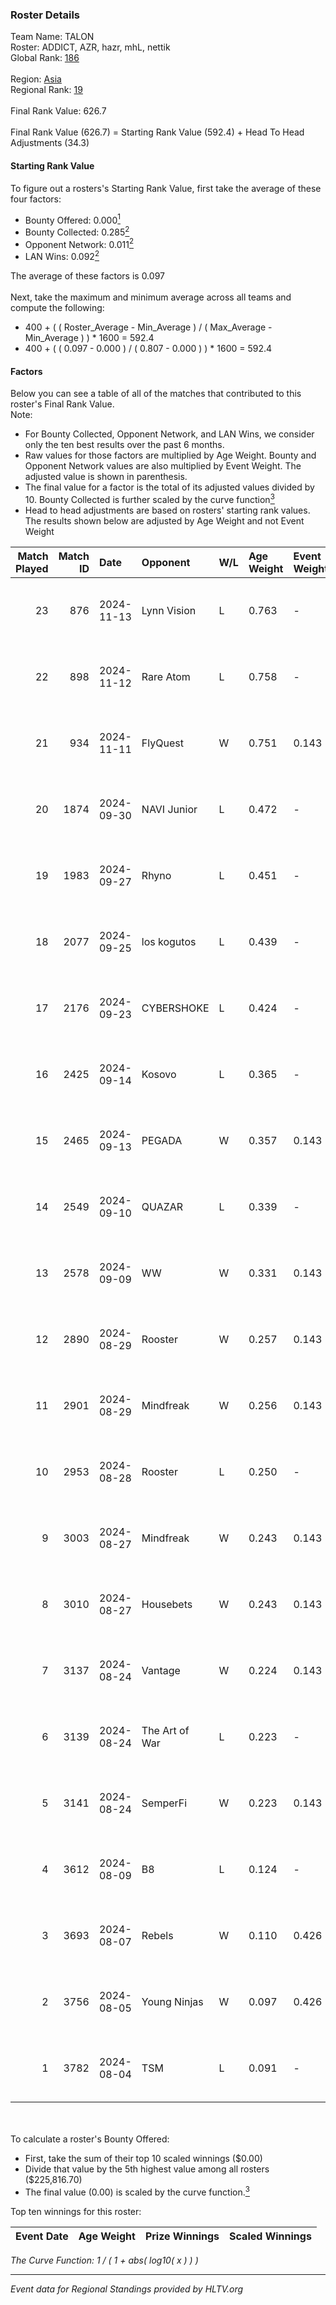### Roster Details<br />
Team Name: TALON<br />
Roster: ADDICT, AZR, hazr, mhL, nettik<br />
Global Rank: [186](../../standings_global_2025_01_17.md)<br />
<br />
Region: [Asia]( ../../standings_asia_2025_01_17.md)<br />
Regional Rank: [19]( ../../standings_asia_2025_01_17.md)<br />
<br />
Final Rank Value:  626.7<br />
<br />
Final Rank Value (626.7) = Starting Rank Value (592.4) + Head To Head Adjustments (34.3)<br />

#### Starting Rank Value<br />
To figure out a rosters's Starting Rank Value, first take the average of these four factors:<br />
- Bounty Offered: 0.000[<sup>1</sup>](#table2)
- Bounty Collected: 0.285[<sup>2</sup>](#table1)
- Opponent Network: 0.011[<sup>2</sup>](#table1)
- LAN Wins: 0.092[<sup>2</sup>](#table1)

The average of these factors is 0.097<br />
<br />
Next, take the maximum and minimum average across all teams and compute the following:<br />
- 400 + ( ( Roster_Average - Min_Average ) / ( Max_Average - Min_Average ) ) * 1600 = 592.4
- 400 + ( ( 0.097 - 0.000 ) / ( 0.807 - 0.000 ) ) * 1600 = 592.4


#### Factors<br />
Below you can see a table of all of the matches that contributed to this roster's Final Rank Value.<br />
Note:<br />

- For Bounty Collected, Opponent Network, and LAN Wins, we consider only the ten best results over the past 6 months.
- Raw values for those factors are multiplied by Age Weight. Bounty and Opponent Network values are also multiplied by Event Weight. The adjusted value is shown in parenthesis.
- The final value for a factor is the total of its adjusted values divided by 10. Bounty Collected is further scaled by the curve function[<sup>3</sup>](#curveFunction)
- Head to head adjustments are based on rosters' starting rank values. The results shown below are adjusted by Age Weight and not Event Weight
<span id="table1"></span><br />


| Match Played | Match ID | Date       | Opponent       | W/L | Age Weight | Event Weight | Bounty Collected | Opponent Network | LAN Wins  | H2H Adj. | Roster                         |
| -: | -: | :- | :- | :- | :- | :- | :- | :- | :- | -: | :- |
|           23 |      876 | 2024-11-13 | Lynn Vision    | L   | 0.763      | -            | -                | -                | -         |    -3.51 | ADDICT, AZR, hazr, mhL, nettik |
|           22 |      898 | 2024-11-12 | Rare Atom      | L   | 0.758      | -            | -                | -                | -         |    -2.94 | ADDICT, AZR, hazr, mhL, nettik |
|           21 |      934 | 2024-11-11 | FlyQuest       | W   | 0.751      | 0.143        | 0.177 (0.019)    | 0.487 (0.052)    | 1 (0.751) |    23.22 | ADDICT, AZR, hazr, mhL, nettik |
|           20 |     1874 | 2024-09-30 | NAVI Junior    | L   | 0.472      | -            | -                | -                | -         |    -1.05 | ADDICT, AZR, hazr, mhL, nettik |
|           19 |     1983 | 2024-09-27 | Rhyno          | L   | 0.451      | -            | -                | -                | -         |    -4.59 | ADDICT, AZR, hazr, mhL, nettik |
|           18 |     2077 | 2024-09-25 | los kogutos    | L   | 0.439      | -            | -                | -                | -         |    -0.87 | ADDICT, AZR, hazr, mhL, nettik |
|           17 |     2176 | 2024-09-23 | CYBERSHOKE     | L   | 0.424      | -            | -                | -                | -         |    -2.53 | ADDICT, AZR, hazr, mhL, nettik |
|           16 |     2425 | 2024-09-14 | Kosovo         | L   | 0.365      | -            | -                | -                | -         |    -6.51 | ADDICT, AZR, hazr, mhL, nettik |
|           15 |     2465 | 2024-09-13 | PEGADA         | W   | 0.357      | 0.143        | 0.185 (0.009)    | 0.281 (0.014)    | 0 (0.000) |    10.88 | ADDICT, AZR, hazr, mhL, nettik |
|           14 |     2549 | 2024-09-10 | QUAZAR         | L   | 0.339      | -            | -                | -                | -         |    -4.68 | ADDICT, AZR, hazr, mhL, nettik |
|           13 |     2578 | 2024-09-09 | WW             | W   | 0.331      | 0.143        | 0.000 (0.000)    | 0.125 (0.006)    | 0 (0.000) |     3.96 | ADDICT, AZR, hazr, mhL, nettik |
|           12 |     2890 | 2024-08-29 | Rooster        | W   | 0.257      | 0.143        | 0.013 (0.000)    | 0.129 (0.005)    | 0 (0.000) |     4.97 | ADDICT, AZR, hazr, mhL, nettik |
|           11 |     2901 | 2024-08-29 | Mindfreak      | W   | 0.256      | 0.143        | 0.005 (0.000)    | 0.159 (0.006)    | 0 (0.000) |     5.27 | ADDICT, AZR, hazr, mhL, nettik |
|           10 |     2953 | 2024-08-28 | Rooster        | L   | 0.250      | -            | -                | -                | -         |    -3.03 | ADDICT, AZR, hazr, mhL, nettik |
|            9 |     3003 | 2024-08-27 | Mindfreak      | W   | 0.243      | 0.143        | 0.005 (0.000)    | 0.159 (0.006)    | 0 (0.000) |     5.05 | ADDICT, AZR, hazr, mhL, nettik |
|            8 |     3010 | 2024-08-27 | Housebets      | W   | 0.243      | 0.143        | 0.004 (0.000)    | 0.078 (0.003)    | 0 (0.000) |     4.42 | ADDICT, AZR, hazr, mhL, nettik |
|            7 |     3137 | 2024-08-24 | Vantage        | W   | 0.224      | 0.143        | 0.000 (0.000)    | -                | 0 (0.000) |     2.63 | ADDICT, AZR, hazr, mhL, nettik |
|            6 |     3139 | 2024-08-24 | The Art of War | L   | 0.223      | -            | -                | -                | -         |    -2.98 | ADDICT, AZR, hazr, mhL, nettik |
|            5 |     3141 | 2024-08-24 | SemperFi       | W   | 0.223      | 0.143        | -                | 0.075 (0.002)    | 0 (0.000) |     2.55 | ADDICT, AZR, hazr, mhL, nettik |
|            4 |     3612 | 2024-08-09 | B8             | L   | 0.124      | -            | -                | -                | -         |    -0.19 | ADDICT, AZR, hazr, mhL, nettik |
|            3 |     3693 | 2024-08-07 | Rebels         | W   | 0.110      | 0.426        | 0.035 (0.002)    | 0.302 (0.014)    | 0 (0.000) |     2.69 | ADDICT, AZR, hazr, mhL, nettik |
|            2 |     3756 | 2024-08-05 | Young Ninjas   | W   | 0.097      | 0.426        | 0.002 (0.000)    | 0.113 (0.005)    | -         |     1.99 | ADDICT, AZR, hazr, mhL, nettik |
|            1 |     3782 | 2024-08-04 | TSM            | L   | 0.091      | -            | -                | -                | -         |    -0.51 | ADDICT, AZR, hazr, mhL, nettik |

<br />
<span id="table2"></span><br />
To calculate a roster's Bounty Offered:<br />

- First, take the sum of their top 10 scaled winnings ($0.00)
- Divide that value by the 5th highest value among all rosters ($225,816.70)
- The final value (0.00) is scaled by the curve function.[<sup>3</sup>](#curveFunction)

Top ten winnings for this roster:<br />

| Event Date | Age Weight | Prize Winnings | Scaled Winnings |
| :- | -: | :- | :- |


<span id="curveFunction"></span>_The Curve Function: 1 / ( 1 + abs( log10( x ) ) )_<br />

---
_Event data for Regional Standings provided by HLTV.org_<br />
